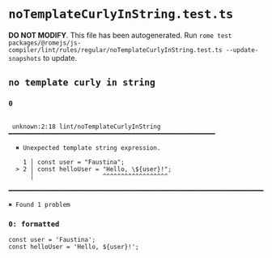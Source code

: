 # `noTemplateCurlyInString.test.ts`

**DO NOT MODIFY**. This file has been autogenerated. Run `rome test packages/@romejs/js-compiler/lint/rules/regular/noTemplateCurlyInString.test.ts --update-snapshots` to update.

## `no template curly in string`

### `0`

```

 unknown:2:18 lint/noTemplateCurlyInString ━━━━━━━━━━━━━━━━━━━━━━━━━━━━━━━━━━━━━━━━━━━━━━━━━━━━━━━━━

  ✖ Unexpected template string expression.

    1 │ const user = "Faustina";
  > 2 │ const helloUser = "Hello, \${user}!";
      │                   ^^^^^^^^^^^^^^^^^^

━━━━━━━━━━━━━━━━━━━━━━━━━━━━━━━━━━━━━━━━━━━━━━━━━━━━━━━━━━━━━━━━━━━━━━━━━━━━━━━━━━━━━━━━━━━━━━━━━━━━

✖ Found 1 problem

```

### `0: formatted`

```
const user = 'Faustina';
const helloUser = 'Hello, ${user}!';

```
